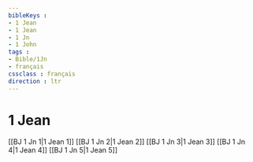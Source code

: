 ```yaml
---
bibleKeys : 
- 1 Jean
- 1 Jean
- 1 Jn
- 1 John
tags : 
- Bible/1Jn
- français
cssclass : français
direction : ltr
---
```


# 1 Jean

[[BJ 1 Jn 1|1 Jean 1]]
[[BJ 1 Jn 2|1 Jean 2]]
[[BJ 1 Jn 3|1 Jean 3]]
[[BJ 1 Jn 4|1 Jean 4]]
[[BJ 1 Jn 5|1 Jean 5]]
